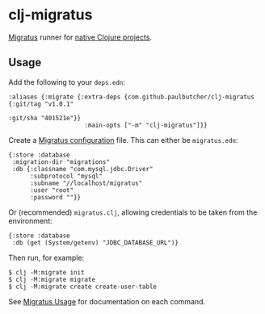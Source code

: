 # clj-migratus

[Migratus](https://github.com/yogthos/migratus) runner for [native Clojure projects](https://clojure.org/reference/deps_and_cli).

## Usage

Add the following to your `deps.edn`:

```
:aliases {:migrate {:extra-deps {com.github.paulbutcher/clj-migratus {:git/tag "v1.0.1"
                                                                      :git/sha "401521e"}}
                     :main-opts ["-m" "clj-migratus"]}}
```

Create a [Migratus configuration](https://github.com/yogthos/migratus#configuration) file. This can either be `migratus.edn`:

```
{:store :database
 :migration-dir "migrations"
 :db {:classname "com.mysql.jdbc.Driver"
      :subprotocol "mysql"
      :subname "//localhost/migratus"
      :user "root"
      :password ""}}
```

Or (recommended) `migratus.clj`, allowing credentials to be taken from the environment:

```
{:store :database
 :db (get (System/getenv) "JDBC_DATABASE_URL")}
```

Then run, for example:

```
$ clj -M:migrate init
$ clj -M:migrate migrate
$ clj -M:migrate create create-user-table
```

See [Migratus Usage](https://github.com/yogthos/migratus#usage) for documentation on each command.
